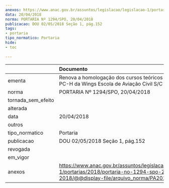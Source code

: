 ```yaml
---
anexos: https://www.anac.gov.br/assuntos/legislacao/legislacao-1/portarias/2018/portaria-no-1294-spo-20-04-2018/@@display-file/arquivo_norma/PA2018-1294.pdf
data: 20/04/2018
norma: PORTARIA Nº 1294/SPO, 20/04/2018
publicacao: DOU 02/05/2018 Seção 1, pág.152
tags:
- portaria
tipo_normatico: Portaria
hide: 
- toc 
 
---
```


|                    | Documento                                                                                                                                            |
|:-------------------|:-----------------------------------------------------------------------------------------------------------------------------------------------------|
| ementa             | Renova a homologação dos cursos teóricos de PP-H e PC-H da Wings Escola de Aviação Civil S/C Ltda.                                                   |
| norma              | PORTARIA Nº 1294/SPO, 20/04/2018                                                                                                                     |
| tornada_sem_efeito |                                                                                                                                                      |
| alterada           |                                                                                                                                                      |
| data               | 20/04/2018                                                                                                                                           |
| outros             |                                                                                                                                                      |
| tipo_normatico     | Portaria                                                                                                                                             |
| publicacao         | DOU 02/05/2018 Seção 1, pág.152                                                                                                                      |
| revogada           |                                                                                                                                                      |
| em_vigor           |                                                                                                                                                      |
| anexos             | https://www.anac.gov.br/assuntos/legislacao/legislacao-1/portarias/2018/portaria-no-1294-spo-20-04-2018/@@display-file/arquivo_norma/PA2018-1294.pdf |